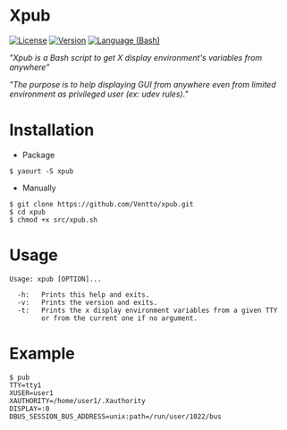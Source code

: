 Xpub
===================
[![License](https://img.shields.io/badge/license-MIT-blue.svg?style=flat)](https://github.com/Ventto/xpub/blob/master/LICENSE)
[![Version](https://img.shields.io/badge/version-0.1-orange.svg?style=flat)](https://github.com/Ventto/xpub)
[![Language (Bash)](https://img.shields.io/badge/powered_by-Bash-brightgreen.svg)](https://www.gnu.org/software/bash)

*"Xpub is a Bash script to get X display environment's variables from anywhere"*

*"The purpose is to help displaying GUI from anywhere even from limited environment as privileged user (ex: udev rules)."*

# Installation

* Package

```
$ yaourt -S xpub
```

* Manually

```
$ git clone https://github.com/Ventto/xpub.git
$ cd xpub
$ chmod +x src/xpub.sh
```

# Usage

```
Usage: xpub [OPTION]...

  -h:   Prints this help and exits.
  -v:   Prints the version and exits.
  -t:   Prints the x display environment variables from a given TTY
        or from the current one if no argument.
```

# Example

```
$ pub
TTY=tty1
XUSER=user1
XAUTHORITY=/home/user1/.Xauthority
DISPLAY=:0
DBUS_SESSION_BUS_ADDRESS=unix:path=/run/user/1022/bus
```
